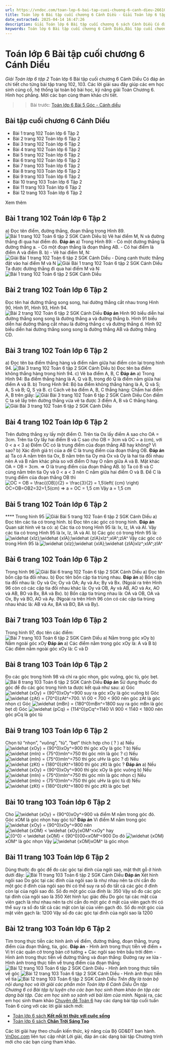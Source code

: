 ```yaml
---
url: https://vndoc.com/toan-lop-6-bai-tap-cuoi-chuong-6-canh-dieu-266107
title: Toán lớp 6 Bài tập cuối chương 6 Cánh Diều - Giải Toán lớp 6 tập 2 - VnDoc.com
date_extracted: 2025-04-14 16:47:26
description: Giải Toán lớp 6 Bài tập cuối chương 6 sách Cánh Diều Có đầy đủ lời giải đầy đủ lời giải cho từng bài tập để các em học sinh củng cố kỹ năng giải Toán.
keywords: Toán lớp 6 Bài tập cuối chương 6 Cánh Diều,Bài tập cuối chương 6 Cánh Diều,toán 6,toán lớp 6,giải toán lớp 6,giải toán 6,toán lớp 6 cánh diều,toán 6 cánh diều,giải toán 6 tập 2 cánh diều,giải toán lớp 6 cánh diều,giải Toán lớp 6 Bài tập cuối chương 6 cánh diều
---
```


# Toán lớp 6 Bài tập cuối chương 6 Cánh Diều
 _Giải Toán lớp 6 tập 2_
Toán lớp 6 Bài tập cuối chương 6 Cánh Diều Có đáp án chi tiết cho từng bài tập trang 102, 103. Các lời giải sau đây giúp các em học sinh củng cố, hệ thống lại toàn bộ bài học, kỹ năng giải Toán Chương 6. Hình học phẳng. Mời các bạn cùng tham khảo chi tiết.
>> Bài trước: [Toán lớp 6 Bài 5 Góc - Cánh diều](<https://vndoc.com/toan-lop-6-bai-5-goc-canh-dieu-266104>)
## **Bài tập cuối chương 6 Cánh Diều**
  * Bài 1 trang 102 Toán lớp 6 Tập 2
  * Bài 2 trang 102 Toán lớp 6 Tập 2
  * Bài 3 trang 102 Toán lớp 6 Tập 2
  * Bài 4 trang 102 Toán lớp 6 Tập 2
  * Bài 5 trang 102 Toán lớp 6 Tập 2
  * Bài 6 trang 102 Toán lớp 6 Tập 2
  * Bài 7 trang 103 Toán lớp 6 Tập 2
  * Bài 8 trang 103 Toán lớp 6 Tập 2
  * Bài 9 trang 103 Toán lớp 6 Tập 2
  * Bài 10 trang 103 Toán lớp 6 Tập 2
  * Bài 11 trang 103 Toán lớp 6 Tập 2
  * Bài 12 trang 103 Toán lớp 6 Tập 2

Xem thêm
## Bài 1 trang 102 Toán lớp 6 Tập 2
a\) Đọc tên điểm, đường thẳng, đoạn thẳng trong Hình 89.
![Bài 1 trang 102 Toán 6 tập 2 SGK Cánh Diều](https://i.vdoc.vn/data/image/2022/05/23/Bai-1-trang-102-Toan-6-tap-2-SGK-Canh-Dieu.png)
b\) Vẽ hai điểm M, N và đường thẳng đi qua hai điểm đó.
**Đáp án**
a\) Trong Hình 89:
\- Có một đường thẳng là đường thẳng a.
\- Có một đoạn thẳng là đoạn thẳng AB.
\- Có hai điểm là điểm A và điểm B.
b\) - Vẽ hai điểm M, N:
![Giải Bài 1 trang 102 Toán 6 tập 2 SGK Cánh Diều](https://i.vdoc.vn/data/image/2022/05/23/Bai-1-trang-102-Toan-6-tap-2-SGK-Canh-Dieu-1.png)
\- Dùng cạnh thước thẳng đặt vào hai điểm M và N
![Giải Bài 1 trang 102 Toán 6 tập 2 SGK Cánh Diều](https://i.vdoc.vn/data/image/2022/05/23/Bai-1-trang-102-Toan-6-tap-SGK-Canh-Dieu-3.png)
Ta được đường thẳng đi qua hai điểm M và N:
![Bài 1 trang 102 Toán 6 tập 2 SGK Cánh Diều](https://i.vdoc.vn/data/image/2022/05/23/Bai-1-trang-102-Toan-6-tap-2-SGK-Canh-Dieu-3.png)
## Bài 2 trang 102 Toán lớp 6 Tập 2
Đọc tên hai đường thẳng song song, hai đường thẳng cắt nhau trong Hình 90, Hình 91, Hình 93, Hình 94.
![Bài 2 trang 102 Toán 6 tập 2 SGK Cánh Diều](https://i.vdoc.vn/data/image/2022/05/23/Bai-2-trang-102-Toan-6-tap-2-SGK-Canh-Dieu.png)
**Đáp án**
Hình 90 biểu diễn hai đường thẳng song song là đường thẳng a và đường thẳng b.
Hình 91 biểu diễn hai đường thẳng cắt nhau là đường thẳng c và đường thẳng d.
Hình 92 biểu diễn hai đường thẳng song song là đường thẳng AB và đường thẳng CD.
## Bài 3 trang 102 Toán lớp 6 Tập 2
a\) Đọc tên ba điểm thẳng hàng và điểm nằm giữa hai điểm còn lại trong hình 94.
![Bài 3 trang 102 Toán 6 tập 2 SGK Cánh Diều](https://i.vdoc.vn/data/image/2022/05/23/Bai-3-trang-102-Toan-6-tap-2-SGK-Canh-Dieu.png)
b\) Đọc tên ba điểm không thẳng hàng trong hình 94.
c\) Vẽ ba điểm A, B, C
**Đáp án**
a\) Trong Hình 94:
Ba điểm thẳng hàng là A, Q và B, trong đó Q là điểm nằm giữa hai điểm A và B.
b\) Trong Hình 94:
Bộ ba điểm không thẳng hàng là A, Q và S; A, S và B; Q, S và B.
c\) Cách vẽ ba điểm A, B, C thẳng hàng:
Chấm hai điểm A, B trên giấy:
![Giải Bài 3 trang 102 Toán 6 tập 2 SGK Cánh Diều](https://i.vdoc.vn/data/image/2022/05/23/Bai-3-trang-102-Toan-6-tap-2-SGK-Canh-Dieu-1.png)
Còn điểm C ta sẽ lấy trên đường thẳng vừa vẽ ta được 3 điểm A, B và C thẳng hàng.
![Giải Bài 3 trang 102 Toán 6 tập 2 SGK Cánh Diều](https://i.vdoc.vn/data/image/2022/05/23/Bai-3-trang-102-Toan-6-tap-2-SGK-Canh-Dieu-2.png)
## Bài 4 trang 102 Toán lớp 6 Tập 2
Trên đường thẳng xy lấy một điểm O. Trên tia Ox lấy điểm A sao cho OA = 3cm. Trên tia Oy lấy hai điểm B và C sao cho OB = 3cm và OC = a \(cm\), với 0 < a < 3
a\) Điểm OC có là trung điểm của đoạn thẳng AB hay không? Vì sao?
b\) Xác định giá trị của a để C là trung điểm của đoạn thẳng OB.
**Đáp án**
a\) Ta có A nằm trên tia Ox, B nằm trên tia Oy mà Ox và Oy là hai tia đối nhau nên A và B nằm khác phía so với điểm O hay O nằm giữa A và B.
Mặt khác OA = OB = 3cm.
=> O là trung điểm của đoạn thẳng AB.
b\) Ta có B và C cùng nằm trên tia Oy và 0 < a < 3 nên C nằm giữa hai điểm O và B.
Để C là trung điểm của đoạn thẳng OB thì ![OC = OB = \\frac{{OB}}{2} = \\frac{3}{2} = 1,5\\left\( {cm} \\right\)](https://i.vdoc.vn/data/image/blank.png)OC=OB=OB2=32=1,5\(cm\)
=> a = OC = 1,5 cm
Vậy a = 1,5 cm
## Bài 5 trang 102 Toán lớp 6 Tập 2
**** Trong hình 95
![Giải Bài 5 trang 102 Toán 6 tập 2 SGK Cánh Diều](https://i.vdoc.vn/data/image/2022/05/23/Bai-5-trang-102-Toan-6-tap-2-SGK-Canh-Dieu.png)
a\) Đọc tên các tia có trong hình.
b\) Đọc tên các góc có trong hình.
**Đáp án**
Quan sát hình vẽ ta có:
a\) Các tia có trong Hình 95 là: Ix, Iz, IA và AI.
Vậy các tia có trong Hình 95 là Ix, Iz, IA và AI.
b\) Các góc có trong Hình 95 là: ![\\widehat {xIz};\\widehat {xIA};\\widehat {zIA}](https://i.vdoc.vn/data/image/blank.png)xIz^;xIA^;zIA^
Vậy các góc có trong Hình 95 là ![\\widehat {xIz};\\widehat {xIA};\\widehat {zIA}](https://i.vdoc.vn/data/image/blank.png)xIz^;xIA^;zIA^
## Bài 6 trang 102 Toán lớp 6 Tập 2
Trong hình 96
![Giải Bài 6 trang 102 Toán 6 tập 2 SGK Cánh Diều](https://i.vdoc.vn/data/image/2022/05/23/Bai-6-trang-102-Toan-6-tap-2-SGK-Canh-Dieu.png)
a\) Đọc tên bốn cặp tia đối nhau.
b\) Đọc tên bốn cặp tia trùng nhau.
**Đáp án**
a\) Bốn cặp tia đối nhau là: Oy và Ox; Oy và OA; Ay và Ax; By và Bx.
\(Ngoài ra trên Hình 96 còn có các cặp tia đối nhau khác là: Oy và OB, Ay và AB, AO và Ax, AO và AB, BO và Bx, BA và Bx\).
b\) Bốn cặp tia trùng nhau là: OA và OB, OA và Ox, By và BO, AO và Ay.
\(Ngoài ra trên Hình 96 còn có các cặp tia trùng nhau khác là: AB và Ax, BA và BO, BA và By\).
## Bài 7 trang 103 Toán lớp 6 Tập 2
Trong hình 97, đọc tên các điểm:
![Bài 7 trang 103 Toán 6 tập 2 SGK Cánh Diều](https://i.vdoc.vn/data/image/2022/05/23/Bai-7-trang-103-Toan-6-tap-2-SGK-Canh-Dieu.png)
a\) Nằm trong góc xOy
b\) Nằm ngoài góc xOy
**Đáp án**
a\) Các điểm nằm trong góc xOy là: A và B
b\) Các điểm nằm ngoài góc xOy là: C và D
## Bài 8 trang 103 Toán lớp 6 Tập 2
Đo các góc trong hình 98 và chỉ ra góc nhọn, góc vuông, góc tù, góc bẹt.
![Bài 8 trang 103 Toán 6 tập 2 SGK Cánh Diều](https://i.vdoc.vn/data/image/2022/05/23/Bai-8-trang-103-Toan-6-tap-2-SGK-Canh-Dieu.png)
**Đáp án**
Sử dụng thuốc đo góc để đo các góc trong hình ta được kết quả như sau:
a\) Góc ![\\widehat {xOy} = {90^0}](https://i.vdoc.vn/data/image/blank.png)xOy^=900 suy ra góc xOy là góc vuông
b\) Góc ![\\widehat {zAt} = {70^0}](https://i.vdoc.vn/data/image/blank.png)zAt^=700. Vì 00 < 700 < 900 nên góc zAt là góc nhọn
c\) Góc ![\\widehat {mBn} = {180^0}](https://i.vdoc.vn/data/image/blank.png)mBn^=1800 suy ra góc mBn là góc bẹt
d\) Góc ![\\widehat {pCq} = {114^0}](https://i.vdoc.vn/data/image/blank.png)pCq^=1140 Vì 900 < 1140 < 1800 nên góc pCq là góc tù
## Bài 9 trang 103 Toán lớp 6 Tập 2
Chọn từ “nhọn”, "vuông”, "tù", "bẹt" thích hợp cho \( ? \)
a\) Nếu ![\\widehat {xOy} = {90^0}](https://i.vdoc.vn/data/image/blank.png)xOy^=900 thì góc xOy là góc ?
b\) Nếu ![\\widehat {mIn} = {75^0}](https://i.vdoc.vn/data/image/blank.png)mIn^=750 thì góc mIn là góc ?
c\) Nếu ![\\widehat {mIn} = {75^0}](https://i.vdoc.vn/data/image/blank.png)mIn^=750 thì góc uHv là góc ?
d\) Nếu ![\\widehat {zKt} = {180^0}](https://i.vdoc.vn/data/image/blank.png)zKt^=1800 thì góc zKt là góc ?
**Đáp án**
a\) Nếu ![\\widehat {xOy} = {90^0}](https://i.vdoc.vn/data/image/blank.png)xOy^=900 thì góc xOy là góc vuông
b\) Nếu ![\\widehat {mIn} = {75^0}](https://i.vdoc.vn/data/image/blank.png)mIn^=750 thì góc mIn là góc nhọn
c\) Nếu ![\\widehat {mIn} = {75^0}](https://i.vdoc.vn/data/image/blank.png)mIn^=750 thì góc uHv là góc tù
d\) Nếu ![\\widehat {zKt} = {180^0}](https://i.vdoc.vn/data/image/blank.png)zKt^=1800 thì góc zKt là góc bẹt
## Bài 10 trang 103 Toán lớp 6 Tập 2
Cho ![\\widehat {xOy} = {90^0}](https://i.vdoc.vn/data/image/blank.png)xOy^=900 và điểm M nằm trong góc đó. Góc xOM là góc nhọn hay góc tù?
**Đáp án**
Vì điểm M nằm trong góc ![\\widehat {xOy} = {90^0}](https://i.vdoc.vn/data/image/blank.png)xOy^=900 nên ![\\widehat {xOM} < \\widehat {xOy}](https://i.vdoc.vn/data/image/blank.png)xOM^<xOy^ hay ![{0^0} < \\widehat {xOM} < {90^0}](https://i.vdoc.vn/data/image/blank.png)00<xOM^<900
Do đó ![\\widehat {xOM}](https://i.vdoc.vn/data/image/blank.png)xOM^ là góc nhọn
Vậy ![\\widehat {xOM}](https://i.vdoc.vn/data/image/blank.png)xOM^ là góc nhọn
## Bài 11 trang 103 Toán lớp 6 Tập 2
Dùng thước đo góc để đo các góc tại đỉnh của ngôi sao, mặt thớt gỗ ở hình dưới đây:
![Bài 11 trang 103 Toán 6 tập 2 SGK Cánh Diều](https://i.vdoc.vn/data/image/2022/05/23/Bai-11-trang-103-Toan-6-tap-2-SGK-Canh-Dieu.png)
**Đáp án**
Xét hình ngôi sao
Do góc tại các đỉnh của ngôi sao là như nhau nên ta chỉ cần đo một góc ở đỉnh của ngôi sao thì có thể suy ra số đo tất cả các góc ở đỉnh còn lại của ngôi sao đó.
Số đo một góc của đỉnh là: 350
Vậy số đo các góc tại đỉnh của ngôi sao là 350
Xét hình lục giác đều
Do góc tại các mặt của viên gạch là như nhau nên ta chỉ cần đo một góc ở mặt của viên gạch thì có thể suy ra số đo tất cả các mặt còn lại của viên gạch đó.
Số đo một góc của mặt viên gạch là: 1200
Vậy số đo các góc tại đỉnh của ngôi sao là 1200
## Bài 12 trang 103 Toán lớp 6 Tập 2
Tìm trong thực tiễn các hình ảnh về điểm, đường thẳng, đoạn thẳng, trung điểm của đoạn thẳng, tia, góc.
**Đáp án**
\- Hình ảnh trong thực tiễn về điểm
\+ Vị trí các quân cờ trong bàn cờ tướng
\+ Các ngôi sao trên bầu trời đêm
\- Hình ảnh trong thực tiễn về đường thẳng và đoạn thẳng: Đường ray xe lửa
\- Hình ảnh trong thực tiễn về trung điểm của đoạn thẳng
![Bài 12 trang 103 Toán 6 tập 2 SGK Cánh Diều](https://i.vdoc.vn/data/image/2022/05/23/Bai-12-trang-103-Toan-6-tap-2-SGK-Canh-Dieu-3.jpg)
\- Hình ảnh trong thực tiễn về góc
![Bài 12 trang 103 Toán 6 tập 2 SGK Cánh Diều](https://i.vdoc.vn/data/image/2022/05/23/Bai-12-trang-103-Toan-6-tap-2-SGK-Canh-Dieu-4.jpg)
\- Hình ảnh thực tiễn về tia
![Bài 12 trang 103 Toán 6 tập 2 SGK Cánh Diều](https://i.vdoc.vn/data/image/2022/05/23/Bai-12-trang-103-Toan-6-tap-2-SGK-Canh-Dieu-5.jpg)
 _Trên đây là toàn bộ nội dung học và lời giải các phần môn Toán lớp 6 Cánh Diều Ôn tập Chương 6 có Bài tập tự luyện cho các bạn học sinh tham khảo ôn tập các dạng bài tập. Các em học sinh so sánh với bài làm của mình._
Ngoài ra, các em học sinh tham khảo [Chuyên đề Toán 6](<https://vndoc.com/chuyen-de-toan6>) hay các dạng bài tập cuối tuần Toán 6 cùng với các lời giải  sách mới:
  * [Toán lớp 6 sách **Kết nối tri thức với cuộc sống**](<https://vndoc.com/mon-toan-lop6>)
  * [Toán lớp 6 sách **Chân Trời Sáng Tạo**](<https://vndoc.com/toan-lop-6-sach-chan-troi-sang-tao>)

Các lời giải hay theo chuẩn kiến thức, kỹ năng của Bộ GD&ĐT ban hành. [VnDoc.com](<https://vndoc.com/>) liên tục cập nhật Lời giải, đáp án các dạng bài tập Chương trình mới cho các bạn cùng tham khảo.
